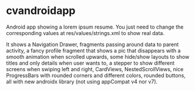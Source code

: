 # cvandroidapp
Android app showing a lorem ipsum resume.  You just need to change the corresponding values at res/values/strings.xml to show real data.

It shows a Navigation Drawer, fragments passing around data to parent activity, a fancy profile fragment that shows a pic that disappears with a 
smooth animation when scrolled upwards, some hide/show layouts to show titles and only details when user wants to, a stepper to show
different screens when swiping left and right, CardViews, NestedScrollViews, nice ProgressBars with rounded corners and different colors,
rounded buttons, all with new androidx library (not using appCompat v4 nor v7).

